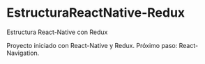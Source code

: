 # EstructuraReactNative-Redux
Estructura React-Native con Redux 

Proyecto iniciado con React-Native y Redux. Próximo paso: React-Navigation.
